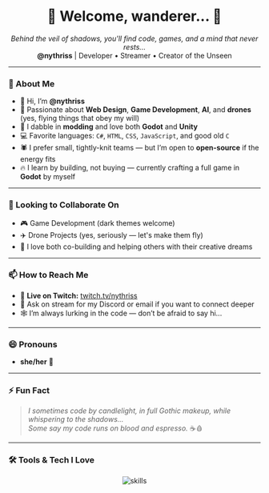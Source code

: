 <h1 align="center">🦇 Welcome, wanderer... 🖤</h1>
<p align="center">
  <i>Behind the veil of shadows, you'll find code, games, and a mind that never rests...</i><br>
  <b>@nythriss</b> | Developer • Streamer • Creator of the Unseen
</p>

---

### 🖤 About Me

- 👋 Hi, I’m **@nythriss**
- 🧠 Passionate about **Web Design**, **Game Development**, **AI**, and **drones** (yes, flying things that obey my will)  
- 🔮 I dabble in **modding** and love both **Godot** and **Unity**  
- 💻 Favorite languages: `C#`, `HTML`, `CSS`, `JavaScript`, and good old `C`  
- 🕷️ I prefer small, tightly-knit teams — but I’m open to **open-source** if the energy fits  
- 🔥 I learn by building, not buying — currently crafting a full game in **Godot** by myself  

---

### 🤝 Looking to Collaborate On

- 🎮 Game Development (dark themes welcome)
- ✈️ Drone Projects (yes, seriously — let's make them fly)
- 💬 I love both co-building and helping others with their creative dreams

---

### 📫 How to Reach Me

- 🔴 **Live on Twitch:** [twitch.tv/nythriss](https://twitch.tv/nythriss)  
- 💌 Ask on stream for my Discord or email if you want to connect deeper  
- 🕸️ I’m always lurking in the code — don’t be afraid to say hi...

---

### 😄 Pronouns

- **she/her** 🖤

---

### ⚡ Fun Fact

> *I sometimes code by candlelight, in full Gothic makeup, while whispering to the shadows...*  
> *Some say my code runs on blood and espresso.* ☕🩸

---

### 🛠️ Tools & Tech I Love

<p align="center">
  <img src="https://skillicons.dev/icons?i=cs,html,css,js,c,unity,godot,github&theme=dark" alt="skills" />
</p>
